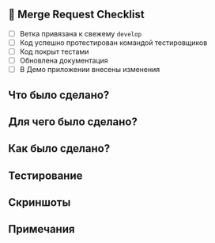 ##  Merge Request Checklist

<!-- 
Список шагов, которые необходимо проверить перед влитием этого MR. 
Если какой-то шаг выполнять не нужно, оставьте галку пустой и укажите причину. 
-->

* [ ] Ветка привязана к свежему `develop`
* [ ] Код успешно протестирован командой тестировщиков
* [ ] Код покрыт тестами
* [ ] Обновлена документация
* [ ] В Демо приложении внесены изменения

## Что было сделано?

<!-- 
Кратко опишите, какие изменения были произведены. 
    - Не вдавайтесь в технические подробности.
    - Не перечисляйте изменения построчно.
Это может быть:
    - Описание новой функциональности.
    - Способ устранения ошибки.
    - Способ оптимизации.
-->

## Для чего было сделано?

<!-- 
Объясните причину внесения изменений. 
Для чего они, какие проблемы решают, как улучшают. 

Укажите связанные проблемы, требования или запросы от пользователей, которые эти изменения решают.
-->

## Как было сделано?

<!-- 
Изложите как было реализовано предложенное решение. 
Если имеется документация, схема или еще что-то, что описывает ваше решение, приложите их здесь.

Напишите обоснование принятых решений. 
Eсли был затронут какой-то класс/метод, то опишите причину, почему он был изменен.
-->

## Тестирование

<!-- 
Расскажите, каким образом вы проводили тестирование внесенных изменений.
-->

## Скриншоты

<!-- 
Если в задаче как-то фигурирует изменение UI, следует прикрепить изображения из Демо приложения.
В противном случае, этот раздел можно удалить.

Это может быть:
    - Cравнение с предыдущим вариантом UI. 
    - Демонстрация UI компонента.

Для этого скопируйте <img src="/uploads/hash/image.png" width="400"/> и замените hash на хэш изображения.
-->

## Примечания

<!--
В этом разделе вы можете указать дополнительные примечания или инструкции для ревьюера. 
Если есть известные ограничения, проблемы или замечания, которые не были решены в этом MR, укажите их здесь. 
-->
